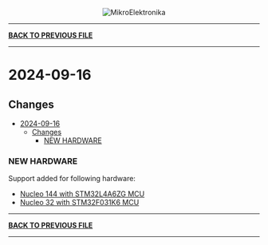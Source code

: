 <p align="center">
  <img src="http://www.mikroe.com/img/designs/beta/logo_small.png?raw=true" alt="MikroElektronika"/>
</p>

---

**[BACK TO PREVIOUS FILE](../changelog.md)**

---

# 2024-09-16

## Changes

- [2024-09-16](#2024-09-16)
  - [Changes](#changes)
    - [NEW HARDWARE](#new-hardware)

### NEW HARDWARE

Support added for following hardware:

+ [Nucleo 144 with STM32L4A6ZG MCU](https://www.st.com/content/st_com/en/products/evaluation-tools/product-evaluation-tools/mcu-mpu-eval-tools/stm32-mcu-mpu-eval-tools/stm32-nucleo-boards/nucleo-l4a6zg.html)
+ [Nucleo 32 with STM32F031K6 MCU](https://www.st.com/content/st_com/en/products/evaluation-tools/product-evaluation-tools/mcu-mpu-eval-tools/stm32-mcu-mpu-eval-tools/stm32-nucleo-boards/nucleo-f031k6.html)

---

**[BACK TO PREVIOUS FILE](../changelog.md)**

---
